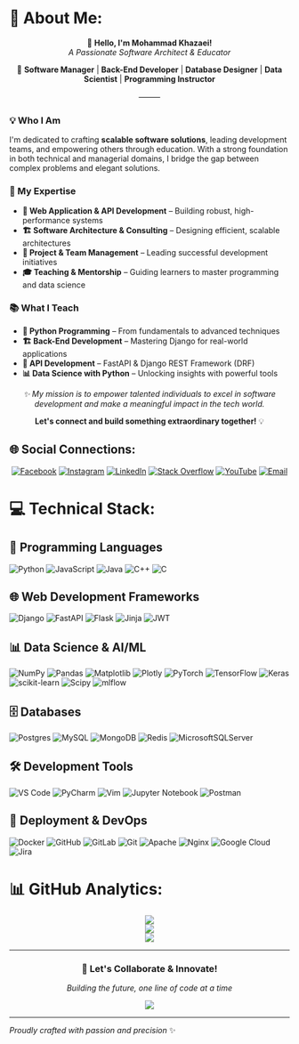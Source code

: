 # 💫 About Me:
<div align="center">

👋 **Hello, I'm Mohammad Khazaei!**  
*A Passionate Software Architect & Educator*

🚀 **Software Manager** | **Back-End Developer** | **Database Designer** | **Data Scientist** | **Programming Instructor**

⸻

</div>

### 💡 Who I Am
I'm dedicated to crafting **scalable software solutions**, leading development teams, and empowering others through education. With a strong foundation in both technical and managerial domains, I bridge the gap between complex problems and elegant solutions.

### 🎯 My Expertise
- **🚀 Web Application & API Development** – Building robust, high-performance systems
- **🏗️ Software Architecture & Consulting** – Designing efficient, scalable architectures  
- **👥 Project & Team Management** – Leading successful development initiatives
- **🎓 Teaching & Mentorship** – Guiding learners to master programming and data science

### 📚 What I Teach
- **🐍 Python Programming** – From fundamentals to advanced techniques
- **🏗️ Back-End Development** – Mastering Django for real-world applications
- **🔗 API Development** – FastAPI & Django REST Framework (DRF)
- **📊 Data Science with Python** – Unlocking insights with powerful tools

<div align="center">

*✨ My mission is to empower talented individuals to excel in software development and make a meaningful impact in the tech world.*

**Let's connect and build something extraordinary together!** 💡

</div>

## 🌐 Social Connections:
<div align="center">

[![Facebook](https://img.shields.io/badge/Facebook-%231877F2.svg?logo=Facebook&logoColor=white)](https://facebook.com/share/1K9fBmTebV/)
[![Instagram](https://img.shields.io/badge/Instagram-%23E4405F.svg?logo=Instagram&logoColor=white)](https://instagram.com/mkhazaeidev)
[![LinkedIn](https://img.shields.io/badge/LinkedIn-%230077B5.svg?logo=linkedin&logoColor=white)](https://linkedin.com/in/mohammad-khazaei-72978a202)
[![Stack Overflow](https://img.shields.io/badge/-Stackoverflow-FE7A16?logo=stack-overflow&logoColor=white)](https://stackoverflow.com/users/11775330)
[![YouTube](https://img.shields.io/badge/YouTube-%23FF0000.svg?logo=YouTube&logoColor=white)](https://youtube.com/@mkhazaeidev)
[![Email](https://img.shields.io/badge/Email-D14836?logo=gmail&logoColor=white)](mailto:mkhazaei.dev@gmail.com)

</div>

# 💻 Technical Stack:

## 🐍 Programming Languages
![Python](https://img.shields.io/badge/python-3670A0?style=for-the-badge&logo=python&logoColor=ffdd54)
![JavaScript](https://img.shields.io/badge/javascript-%23323330.svg?style=for-the-badge&logo=javascript&logoColor=%23F7DF1E)
![Java](https://img.shields.io/badge/java-%23ED8B00.svg?style=for-the-badge&logo=openjdk&logoColor=white)
![C++](https://img.shields.io/badge/c++-%2300599C.svg?style=for-the-badge&logo=c%2B%2B&logoColor=white)
![C](https://img.shields.io/badge/c-%2300599C.svg?style=for-the-badge&logo=c&logoColor=white)

## 🌐 Web Development Frameworks
![Django](https://img.shields.io/badge/django-%23092E20.svg?style=for-the-badge&logo=django&logoColor=white)
![FastAPI](https://img.shields.io/badge/FastAPI-005571?style=for-the-badge&logo=fastapi)
![Flask](https://img.shields.io/badge/flask-%23000.svg?style=for-the-badge&logo=flask&logoColor=white)
![Jinja](https://img.shields.io/badge/jinja-white.svg?style=for-the-badge&logo=jinja&logoColor=black)
![JWT](https://img.shields.io/badge/JWT-black?style=for-the-badge&logo=JSON%20web%20tokens)

## 📊 Data Science & AI/ML
![NumPy](https://img.shields.io/badge/numpy-%23013243.svg?style=for-the-badge&logo=numpy&logoColor=white)
![Pandas](https://img.shields.io/badge/pandas-%23150458.svg?style=for-the-badge&logo=pandas&logoColor=white)
![Matplotlib](https://img.shields.io/badge/Matplotlib-%23ffffff.svg?style=for-the-badge&logo=Matplotlib&logoColor=black)
![Plotly](https://img.shields.io/badge/Plotly-%233F4F75.svg?style=for-the-badge&logo=plotly&logoColor=white)
![PyTorch](https://img.shields.io/badge/PyTorch-%23EE4C2C.svg?style=for-the-badge&logo=PyTorch&logoColor=white)
![TensorFlow](https://img.shields.io/badge/TensorFlow-%23FF6F00.svg?style=for-the-badge&logo=TensorFlow&logoColor=white)
![Keras](https://img.shields.io/badge/Keras-%23D00000.svg?style=for-the-badge&logo=Keras&logoColor=white)
![scikit-learn](https://img.shields.io/badge/scikit--learn-%23F7931E.svg?style=for-the-badge&logo=scikit-learn&logoColor=white)
![Scipy](https://img.shields.io/badge/SciPy-%230C55A5.svg?style=for-the-badge&logo=scipy&logoColor=white)
![mlflow](https://img.shields.io/badge/mlflow-%23d9ead3.svg?style=for-the-badge&logo=numpy&logoColor=blue)

## 🗄️ Databases
![Postgres](https://img.shields.io/badge/postgres-%23316192.svg?style=for-the-badge&logo=postgresql&logoColor=white)
![MySQL](https://img.shields.io/badge/mysql-4479A1.svg?style=for-the-badge&logo=mysql&logoColor=white)
![MongoDB](https://img.shields.io/badge/MongoDB-%234ea94b.svg?style=for-the-badge&logo=mongodb&logoColor=white)
![Redis](https://img.shields.io/badge/redis-%23DD0031.svg?style=for-the-badge&logo=redis&logoColor=white)
![MicrosoftSQLServer](https://img.shields.io/badge/Microsoft%20SQL%20Server-CC2927?style=for-the-badge&logo=microsoft%20sql%20server&logoColor=white)

## 🛠️ Development Tools
![VS Code](https://img.shields.io/badge/VS%20Code-0078d7.svg?style=for-the-badge&logo=visual-studio-code&logoColor=white)
![PyCharm](https://img.shields.io/badge/pycharm-143?style=for-the-badge&logo=pycharm&logoColor=black&color=black&labelColor=green)
![Vim](https://img.shields.io/badge/VIM-%2311AB00.svg?style=for-the-badge&logo=vim&logoColor=white)
![Jupyter Notebook](https://img.shields.io/badge/jupyter-%23FA0F00.svg?style=for-the-badge&logo=jupyter&logoColor=white)
![Postman](https://img.shields.io/badge/Postman-FF6C37?style=for-the-badge&logo=postman&logoColor=white)

## 🚀 Deployment & DevOps
![Docker](https://img.shields.io/badge/docker-%230db7ed.svg?style=for-the-badge&logo=docker&logoColor=white)
![GitHub](https://img.shields.io/badge/github-%23121011.svg?style=for-the-badge&logo=github&logoColor=white)
![GitLab](https://img.shields.io/badge/gitlab-%23181717.svg?style=for-the-badge&logo=gitlab&logoColor=white)
![Git](https://img.shields.io/badge/git-%23F05033.svg?style=for-the-badge&logo=git&logoColor=white)
![Apache](https://img.shields.io/badge/apache-%23D42029.svg?style=for-the-badge&logo=apache&logoColor=white)
![Nginx](https://img.shields.io/badge/nginx-%23009639.svg?style=for-the-badge&logo=nginx&logoColor=white)
![Google Cloud](https://img.shields.io/badge/GoogleCloud-%234285F4.svg?style=for-the-badge&logo=google-cloud&logoColor=white)
![Jira](https://img.shields.io/badge/jira-%230A0FFF.svg?style=for-the-badge&logo=jira&logoColor=white)

# 📊 GitHub Analytics:
<div align="center">

![](https://github-readme-stats.vercel.app/api?username=mkhazaeidev&theme=radical&hide_border=false&include_all_commits=false&count_private=false&show_icons=true)
<br/>
![](https://github-readme-streak-stats.herokuapp.com/?user=mkhazaeidev&theme=radical&hide_border=false)
<br/>
![](https://github-readme-stats.vercel.app/api/top-langs/?username=mkhazaeidev&theme=radical&hide_border=false&include_all_commits=false&count_private=false&layout=compact&langs_count=8)

</div>

---
<div align="center">

### 🎯 **Let's Collaborate & Innovate!**
*Building the future, one line of code at a time*

[![](https://visitcount.itsvg.in/api?id=mkhazaeidev&icon=5&color=0)](https://visitcount.itsvg.in)

</div>

---
*Proudly crafted with passion and precision* ✨